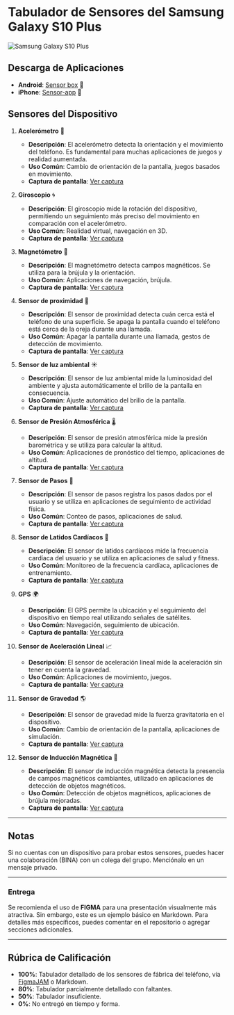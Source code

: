 # Tabulador de Sensores del Samsung Galaxy S10 Plus

![Samsung Galaxy S10 Plus](https://i.blogs.es/388790/ofi-03/840_560.jpg)
## Descarga de Aplicaciones
- **Android**: [Sensor box](https://play.google.com/store/apps/details?id=link_a_la_app_en_play_store) 🤖
- **iPhone**: [Sensor-app](https://apps.apple.com/link_a_la_app_en_app_store) 🍎

## Sensores del Dispositivo

1. **Acelerómetro** 📱
   - **Descripción**: El acelerómetro detecta la orientación y el movimiento del teléfono. Es fundamental para muchas aplicaciones de juegos y realidad aumentada.
   - **Uso Común**: Cambio de orientación de la pantalla, juegos basados en movimiento.
   - **Captura de pantalla**: [Ver captura](link_a_la_captura)

2. **Giroscopio** 🌀
   - **Descripción**: El giroscopio mide la rotación del dispositivo, permitiendo un seguimiento más preciso del movimiento en comparación con el acelerómetro.
   - **Uso Común**: Realidad virtual, navegación en 3D.
   - **Captura de pantalla**: [Ver captura](link_a_la_captura)

3. **Magnetómetro** 🧲
   - **Descripción**: El magnetómetro detecta campos magnéticos. Se utiliza para la brújula y la orientación.
   - **Uso Común**: Aplicaciones de navegación, brújula.
   - **Captura de pantalla**: [Ver captura](link_a_la_captura)

4. **Sensor de proximidad** 🤚
   - **Descripción**: El sensor de proximidad detecta cuán cerca está el teléfono de una superficie. Se apaga la pantalla cuando el teléfono está cerca de la oreja durante una llamada.
   - **Uso Común**: Apagar la pantalla durante una llamada, gestos de detección de movimiento.
   - **Captura de pantalla**: [Ver captura](link_a_la_captura)

5. **Sensor de luz ambiental** ☀️
   - **Descripción**: El sensor de luz ambiental mide la luminosidad del ambiente y ajusta automáticamente el brillo de la pantalla en consecuencia.
   - **Uso Común**: Ajuste automático del brillo de la pantalla.
   - **Captura de pantalla**: [Ver captura](link_a_la_captura)

6. **Sensor de Presión Atmosférica** 🌡️
   - **Descripción**: El sensor de presión atmosférica mide la presión barométrica y se utiliza para calcular la altitud.
   - **Uso Común**: Aplicaciones de pronóstico del tiempo, aplicaciones de altitud.
   - **Captura de pantalla**: [Ver captura](link_a_la_captura)

7. **Sensor de Pasos** 🚶
   - **Descripción**: El sensor de pasos registra los pasos dados por el usuario y se utiliza en aplicaciones de seguimiento de actividad física.
   - **Uso Común**: Conteo de pasos, aplicaciones de salud.
   - **Captura de pantalla**: [Ver captura](link_a_la_captura)

8. **Sensor de Latidos Cardíacos** 💓
   - **Descripción**: El sensor de latidos cardíacos mide la frecuencia cardíaca del usuario y se utiliza en aplicaciones de salud y fitness.
   - **Uso Común**: Monitoreo de la frecuencia cardíaca, aplicaciones de entrenamiento.
   - **Captura de pantalla**: [Ver captura](link_a_la_captura)

9. **GPS** 🌍
   - **Descripción**: El GPS permite la ubicación y el seguimiento del dispositivo en tiempo real utilizando señales de satélites.
   - **Uso Común**: Navegación, seguimiento de ubicación.
   - **Captura de pantalla**: [Ver captura](link_a_la_captura)

10. **Sensor de Aceleración Lineal** 📈
    - **Descripción**: El sensor de aceleración lineal mide la aceleración sin tener en cuenta la gravedad.
    - **Uso Común**: Aplicaciones de movimiento, juegos.
    - **Captura de pantalla**: [Ver captura](link_a_la_captura)

11. **Sensor de Gravedad** 🌎
    - **Descripción**: El sensor de gravedad mide la fuerza gravitatoria en el dispositivo.
    - **Uso Común**: Cambio de orientación de la pantalla, aplicaciones de simulación.
    - **Captura de pantalla**: [Ver captura](link_a_la_captura)

12. **Sensor de Inducción Magnética** 🔌
    - **Descripción**: El sensor de inducción magnética detecta la presencia de campos magnéticos cambiantes, utilizado en aplicaciones de detección de objetos magnéticos.
    - **Uso Común**: Detección de objetos magnéticos, aplicaciones de brújula mejoradas.
    - **Captura de pantalla**: [Ver captura](link_a_la_captura)


---

## Notas
Si no cuentas con un dispositivo para probar estos sensores, puedes hacer una colaboración (BINA) con un colega del grupo. Menciónalo en un mensaje privado.

---

### Entrega
Se recomienda el uso de **FIGMA** para una presentación visualmente más atractiva. Sin embargo, este es un ejemplo básico en Markdown. Para detalles más específicos, puedes comentar en el repositorio o agregar secciones adicionales.

---

## Rúbrica de Calificación
- **100%**: Tabulador detallado de los sensores de fábrica del teléfono, vía [FigmaJAM](https://www.figma.com/) o Markdown.
- **80%**: Tabulador parcialmente detallado con faltantes.
- **50%**: Tabulador insuficiente.
- **0%**: No entregó en tiempo y forma.

